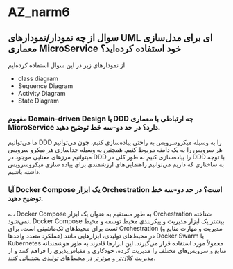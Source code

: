 # AZ_narm6
## سوال از چه نمودار/نمودارهای UML ای برای مدل‌سازی معماری MicroService خود استفاده کرده‌اید؟
از نمودارهای زیر در این سوال استفاده کرده‌ایم
- class diagram
- Sequence Diagram
- Activity Diagram
- State Diagram


### مفهوم Domain-driven Design یا DDD چه ارتباطی با معماری MicroService دارد؟ در حد دو-سه خط توضیح دهید.
ما می‌توانیم DDD را به وسیله میکروسرویس به راحتی پیاده‌سازی کنیم، چون می‌توانیم هر سرویس را به یک دامنه مربوط کنیم.
همچنین به وسیله جداسازی هر میکرو سرویس میتوانیم مرز‌های معنایی موجود در DDD را پیاده‌سازی کنیم 
به طور کلی در DDD با توجه به ساختاری که داریم می‌توانیم راهنمایی‌های ارزشمندی برای پیاده سازی میکروسرویس داشته باشیم.

### آیا Docker Compose یک ابزار Orchestration است؟ در حد دو-سه خط توضیح دهید.

نه، Docker Compose به طور مستقیم به عنوان یک ابزار Orchestration شناخته نمی‌شود. Docker Compose بیشتر یک ابزار مدیریت و پیکربندی محیط توسعه و محیط تست برای محیط‌های تک‌ماشینی است.
برای Orchestration (مدیریت و مهارت منابع و عملکرد متعدد واحدها) در محیط‌های تولیدی، ابزارهایی مانند Docker Swarm یا Kubernetes معمولاً مورد استفاده قرار می‌گیرند. این ابزارها قادرند به طور هوشمندانه منابع و سرویس‌های مختلف را مدیریت کرده، خودکاری و مقیاس‌پذیری را فراهم کنند و از مدیریت کلان‌تر و موثرتر در محیط‌های تولیدی پشتیبانی کنند.
